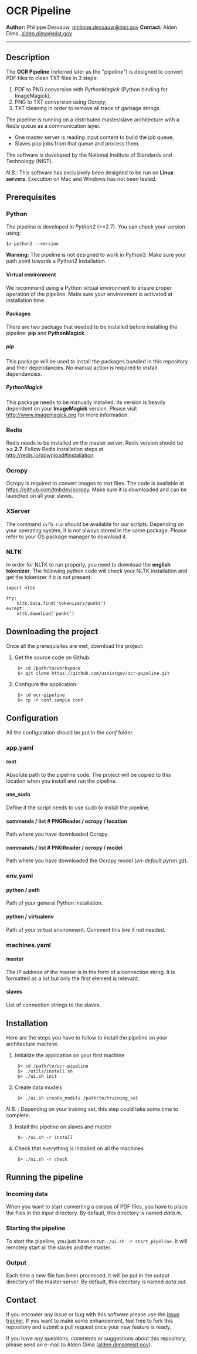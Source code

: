 # OCR Pipeline

**Author:** Philippe Dessauw, philippe.dessauw@nist.gov
**Contact:** Alden Dima, alden.dima@nist.gov

-----

## Description

The **OCR Pipeline** (referred later as the "pipeline") is designed to convert PDF files to clean TXT files in 3 steps:

1. PDF to PNG conversion with *PythonMagick* (Python binding for ImageMagick),
2. PNG to TXT conversion using *Ocropy*,
3. TXT cleaning in order to remove all trace of garbage strings.

The pipeline is running on a distributed master/slave architecture with a *Redis* queue as a communication layer.

* One master server is reading input content to build the job queue,
* Slaves pop jobs from that queue and process them.

The software is developed by the National Institute of Standards and Technology (NIST).

*N.B.:* This software has exclusively been designed to be run on **Linux servers**. Execution on Mac and Windows has not been tested.


## Prerequisites

### Python

The pipeline is developed in *Python2* (>=2.7). You can check your version using:

	$> python2 --version

**Warning:** The pipeline is not designed to work in Python3. Make sure your path point towards a Python2 installation.

#### Virtual environment

We recommend using a Python virtual environment to ensure proper operation of the pipeline. Make sure your environment is activated at installation time.

#### Packages

There are two package that needed to be installed before installing the pipeline: **pip** and **PythonMagick**.

##### pip

This package will be used to install the packages bundled in this repository and their dependancies. No manual action is required to install dependancies.

##### PythonMagick

This package needs to be manually installed. Its version is heavily dependent on your **ImageMagick** version. Please visit http://www.imagemagick.org for more information.

### Redis

Redis needs to be installed on the master server. Redis version should be **>= 2.7**. Follow Redis installation steps at http://redis.io/download#installation.

### Ocropy

Ocropy is required to convert images to text files. The code is available at https://github.com/tmbdev/ocropy. Make sure it is downloaded and can be launched on all your slaves.

### XServer

The command `xvfb-run` should be available for our scripts. Depending on your operating system, it is not always stored in the same package. Please refer to your OS package manager to download it.

### NLTK

In order for NLTK to run properly, you need to download the **english tokenizer**. The following python code will check your NLTK installation and get the tokenizer if it is not present:

	import nltk
	
	try:
	    nltk.data.find('tokenizers/punkt')
	except:
	    nltk.download('punkt')


## Downloading the project

Once all the prerequisites are met, download the project:

1. Get the source code on Github:
	
		$> cd /path/to/workspace
		$> git clone https://github.com/usnistgov/ocr-pipeline.git

2. Configure the application:

		$> cd ocr-pipeline
		$> cp -r conf.sample conf


## Configuration

All the configuration should be put in the *conf* folder.

### app.yaml

#### root

Absolute path to the pipeline code. The project will be copied to this location when you install and run the pipeline.

#### use_sudo

Define if the script needs to use sudo to install the pipeline.

#### commands / list # PNGReader / ocropy / location

Path where you have downloaded Ocropy.

#### commands / list # PNGReader / ocropy / model

Path where you have downloaded the Ocropy model (*en-default.pyrnn.gz*).

### env.yaml

#### python / path

Path of your general Python installation.

#### python / virtualenv

Path of your virtual environment. Comment this line if not needed.

### machines.yaml

#### master

The IP address of the master is in the form of a connection string. It is formatted as a list but only the first element is relevant.

#### slaves

List of connection strings to the slaves.


## Installation

Here are the steps you have to follow to install the pipeline on your architecture machine.

1. Initialize the application on your first machine
	
		$> cd /path/to/ocr-pipeline
		$> ./utils/install.sh
		$> ./ui.sh init

2. Create data models

		$> ./ui.sh create_models /path/to/training_set

*N.B.* : Depending on your training set, this step could take some time to complete.

3. Install the pipeline on slaves and master
	
		$> ./ui.sh -r install

4. Check that everything is installed on all the machines

		$> ./ui.sh -r check


## Running the pipeline

### Incoming data

When you want to start converting a corpus of PDF files, you have to place the files in the input directory. By default, this directory is named *data.in*.

### Starting the pipeline

To start the pipeline, you just have to run `./ui.sh -r start_pipeline`. It will remotely start all the slaves and the master. 

### Output

Each time a new file has been processed, it will be put in the output directory of the master server. By default, this directory is named *data.out*.

## Contact

If you encouter any issue or bug with this software please use the [issue tracker](https://github.com/usnistgov/ocr-pipeline/issues). If you want to make some enhancement, feel free to fork this repository and submit a pull request once your new feature is ready.

If you have any questions, comments or suggestions about this repository, please send an e-mail to Alden Dima (alden.dima@nist.gov).

